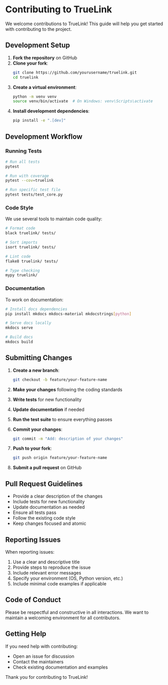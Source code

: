 # Contributing to TrueLink

We welcome contributions to TrueLink! This guide will help you get started with contributing to the project.

## Development Setup

1. **Fork the repository** on GitHub
2. **Clone your fork**:
   ```bash
   git clone https://github.com/yourusername/truelink.git
   cd truelink
   ```
3. **Create a virtual environment**:
   ```bash
   python -m venv venv
   source venv/bin/activate  # On Windows: venv\Scripts\activate
   ```
4. **Install development dependencies**:
   ```bash
   pip install -e ".[dev]"
   ```

## Development Workflow

### Running Tests

```bash
# Run all tests
pytest

# Run with coverage
pytest --cov=truelink

# Run specific test file
pytest tests/test_core.py
```

### Code Style

We use several tools to maintain code quality:

```bash
# Format code
black truelink/ tests/

# Sort imports
isort truelink/ tests/

# Lint code
flake8 truelink/ tests/

# Type checking
mypy truelink/
```

### Documentation

To work on documentation:

```bash
# Install docs dependencies
pip install mkdocs mkdocs-material mkdocstrings[python]

# Serve docs locally
mkdocs serve

# Build docs
mkdocs build
```

## Submitting Changes

1. **Create a new branch**:
   ```bash
   git checkout -b feature/your-feature-name
   ```

2. **Make your changes** following the coding standards

3. **Write tests** for new functionality

4. **Update documentation** if needed

5. **Run the test suite** to ensure everything passes

6. **Commit your changes**:
   ```bash
   git commit -m "Add: description of your changes"
   ```

7. **Push to your fork**:
   ```bash
   git push origin feature/your-feature-name
   ```

8. **Submit a pull request** on GitHub

## Pull Request Guidelines

- Provide a clear description of the changes
- Include tests for new functionality
- Update documentation as needed
- Ensure all tests pass
- Follow the existing code style
- Keep changes focused and atomic

## Reporting Issues

When reporting issues:

1. Use a clear and descriptive title
2. Provide steps to reproduce the issue
3. Include relevant error messages
4. Specify your environment (OS, Python version, etc.)
5. Include minimal code examples if applicable

## Code of Conduct

Please be respectful and constructive in all interactions. We want to maintain a welcoming environment for all contributors.

## Getting Help

If you need help with contributing:

- Open an issue for discussion
- Contact the maintainers
- Check existing documentation and examples

Thank you for contributing to TrueLink!

